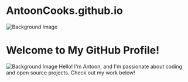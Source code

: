 # AntoonCooks.github.io
![Background Image](https://example.com/your-image-url.jpg)
# Welcome to My GitHub Profile!
![Background Image](https://example.com/your-image-url.jpg)
Hello! I'm Antoon, and I'm passionate about coding and open source projects. Check out my work below!


